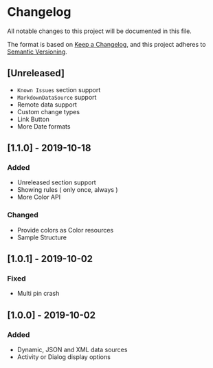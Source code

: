 # Changelog
All notable changes to this project will be documented in this file.

The format is based on [Keep a Changelog](https://keepachangelog.com/en/1.0.0/),
and this project adheres to [Semantic Versioning](https://semver.org/spec/v2.0.0.html).

## [Unreleased]
- `Known Issues` section support
- `MarkdownDataSource` support
- Remote data support
- Custom change types
- Link Button
- More Date formats

## [1.1.0] - 2019-10-18
### Added
- Unreleased section support
- Showing rules ( only once, always )
- More Color API
### Changed
- Provide colors as Color resources
- Sample Structure

## [1.0.1] - 2019-10-02
### Fixed
- Multi pin crash

## [1.0.0] - 2019-10-02
### Added
- Dynamic, JSON and XML data sources
- Activity or Dialog display options
